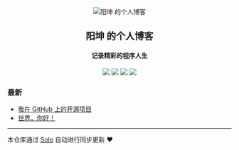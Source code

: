 <p align="center"><img alt="阳坤 的个人博客" src="https://static.b3log.org/images/brand/solo-32.png"></p><h2 align="center">
阳坤 的个人博客
</h2>

<h4 align="center">记录精彩的程序人生</h4>
<p align="center"><a title="阳坤 的个人博客" target="_blank" href="https://github.com/yangkun19921001/solo-blog"><img src="https://img.shields.io/github/last-commit/yangkun19921001/solo-blog.svg?style=flat-square&color=FF9900"></a>
<a title="GitHub repo size in bytes" target="_blank" href="https://github.com/yangkun19921001/solo-blog"><img src="https://img.shields.io/github/repo-size/yangkun19921001/solo-blog.svg?style=flat-square"></a>
<a title="Solo Version" target="_blank" href="https://github.com/b3log/solo/releases"><img src="https://img.shields.io/badge/solo-3.6.7-f1e05a.svg?style=flat-square&color=blueviolet"></a>
<a title="Hits" target="_blank" href="https://github.com/b3log/hits"><img src="https://hits.b3log.org/yangkun19921001/solo-blog.svg"></a></p>

### 最新

* [我在 GitHub 上的开源项目](https://www.reasonzzy.cn:8080/my-github-repos)
* [世界，你好！](https://www.reasonzzy.cn:8080/hello-solo)



---

本仓库通过 [Solo](https://github.com/b3log/solo) 自动进行同步更新 ❤️ 